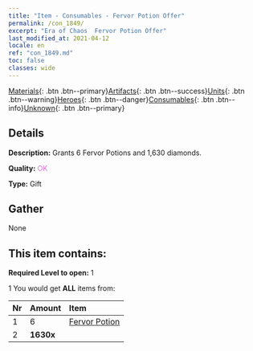 ```yaml
---
title: "Item - Consumables - Fervor Potion Offer"
permalink: /con_1849/
excerpt: "Era of Chaos  Fervor Potion Offer"
last_modified_at: 2021-04-12
locale: en
ref: "con_1849.md"
toc: false
classes: wide
---
```

 [Materials](/){: .btn .btn--primary}[Artifacts](/Artifacts/){: .btn .btn--success}[Units](/Units/){: .btn .btn--warning}[Heroes](/Heroes/){: .btn .btn--danger}[Consumables](/Consumables/){: .btn .btn--info}[Unknown](/Unknown/){: .btn .btn--primary}

## Details
 **Description:** Grants 6 Fervor Potions and 1,630 diamonds.

 **Quality:** <span style="color: #DA70D6">OK</span>

 **Type:** Gift

## Gather

  None

## This item contains:

 **Required Level to open:** 1

 1 You would get **ALL** items  from:

  | Nr | Amount |     Item    |
  |:---|:-------|:------------|
  | 1 | 6 | [Fervor Potion](/Items/con_1850/) | 
  | 2 |  **1630x** | <i class="fas fa-gem"/> |  | 
